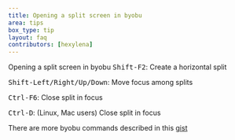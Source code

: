```yaml
---
title: Opening a split screen in byobu
area: tips
box_type: tip
layout: faq
contributors: [hexylena]
---
```


<tip-title>Opening a split screen in byobu</tip-title>
<kbd>Shift-F2</kbd>: Create a horizontal split

<kbd>Shift-Left/Right/Up/Down</kbd>: Move focus among splits

<kbd>Ctrl-F6</kbd>:  Close split in focus

<kbd>Ctrl-D</kbd>:  (Linux, Mac users) Close split in focus

There are more byobu commands described in this [gist](https://gist.github.com/devhero/7b9a7281db0ac4ba683f)

